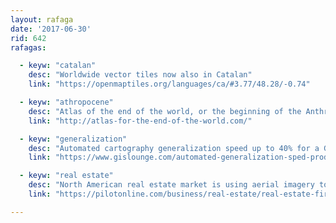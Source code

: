 ```yaml
---
layout: rafaga
date: '2017-06-30'
rid: 642
rafagas:

  - keyw: "catalan"
    desc: "Worldwide vector tiles now also in Catalan"
    link: "https://openmaptiles.org/languages/ca/#3.77/48.28/-0.74"

  - keyw: "athropocene"
    desc: "Atlas of the end of the world, or the beginning of the Anthropocene, with data, maps, texts and drawings"
    link: "http://atlas-for-the-end-of-the-world.com/"

  - keyw: "generalization"
    desc: "Automated cartography generalization speed up to 40% for a German Mapping Agency"
    link: "https://www.gislounge.com/automated-generalization-sped-production-german-mapping-agency/"

  - keyw: "real estate"
    desc: "North American real estate market is using aerial imagery to track properties"
    link: "https://pilotonline.com/business/real-estate/real-estate-firm-has-eyes-flying--feet-above-hampton/article_57d41620-63a2-5e1d-a98a-0c1149d6f1bd.html"

---
```

